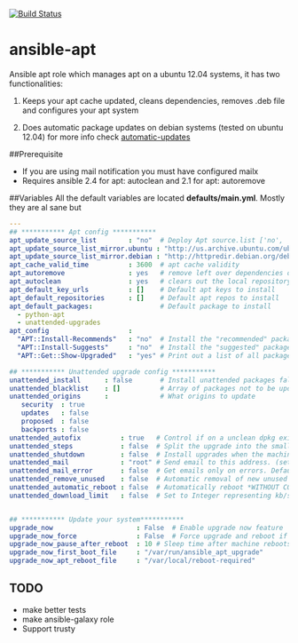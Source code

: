 [![Build Status](https://travis-ci.org/yetu/ansible-apt.svg?branch=master)](https://travis-ci.org/yetu/ansible-apt)

ansible-apt
==================

Ansible apt role which manages apt on a ubuntu 12.04 systems, it has two functionalities:

1. Keeps your apt cache updated, cleans dependencies, removes .deb file and configures your apt system

2. Does automatic package updates on debian systems (tested on ubuntu 12.04) for more info check [automatic-updates](https://help.ubuntu.com/12.04/serverguide/automatic-updates.html)


##Prerequisite
* If you are using mail notification you must have configured mailx
* Requires ansible 2.4 for apt: autoclean and 2.1 for apt: autoremove

##Variables
  All the default variables are located **defaults/main.yml**. Mostly they are al sane but

```yaml
---
## *********** Apt config ***********
apt_update_source_list        : "no"  # Deploy Apt source.list ['no', 'copy', 'template']
apt_update_source_list_mirror.ubuntu : "http://us.archive.ubuntu.com/ubuntu/" # apt mirror only works with apt_update_source_list='template'
apt_update_source_list_mirror.debian : "http://httpredir.debian.org/debian"   # apt mirror only works with apt_update_source_list='template'
apt_cache_valid_time          : 3600  # apt cache validity
apt_autoremove                : yes   # remove left over dependencies of packages no longer have
apt_autoclean                 : yes   # clears out the local repository of retrieved package files
apt_default_key_urls          : []    # Default apt keys to install
apt_default_repositories      : []    # Default apt repos to install
apt_default_packages:                 # Default package to install
  - python-apt
  - unattended-upgrades
apt_config                    :
  "APT::Install-Recommends"   : "no"  # Install the "recommended" packages recommanded 'no'
  "APT::Install-Suggests"     : "no"  # Install the "suggested" packages recommanded 'no'
  "APT::Get::Show-Upgraded"   : "yes" # Print out a list of all packages that are to be upgraded

## *********** Unattended upgrade config ***********
unattended_install      : false       # Install unattended packages false or true (default not to install)
unattended_blacklist    : []          # Array of packages not to be updated (set [ ] for empty list or [ "vim", "libc6" ])
unattended_origins      :             # What origins to update
   security  : true
   updates   : false
   proposed  : false
   backports : false
unattended_autofix          : true   # Control if on a unclean dpkg exit will automatically run dpkg --force-confold --configure -a
unattended_steps            : false  # Split the upgrade into the smallest possible chunks
unattended_shutdown         : false  # Install upgrades when the machine is shuting down instead of doing it in the background
unattended_mail             : "root" # Send email to this address. (set false to disable emails)
unattended_mail_error       : false  # Get emails only on errors. Default is to always send a mail if unattended_mail is set
unattended_remove_unused    : false  # Automatic removal of new unused dependencies after the upgrade
unattended_automatic_reboot : false  # Automatically reboot *WITHOUT CONFIRMATION* if packages require that
unattended_download_limit   : false  # Set to Integer representing kb/sec limit else false


## *********** Update your system***********
upgrade_now                     : False  # Enable upgrade now feature
upgrade_now_force               : False  # Force upgrade and reboot if needed all checks will be ignored
upgrade_now_pause_after_reboot  : 10 # Sleep time after machine reboots
upgrade_now_first_boot_file     : "/var/run/ansible_apt_upgrade"
upgrade_now_apt_reboot_file     : "/var/local/reboot-required"
```

## TODO
- make better tests
- make ansible-galaxy role
- Support trusty
